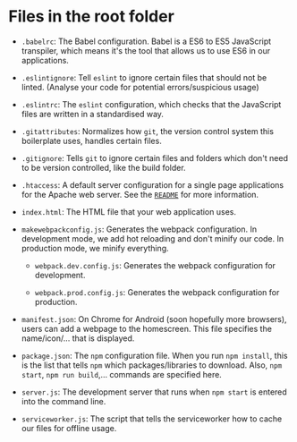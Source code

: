 # Files in the root folder

* `.babelrc`: The Babel configuration. Babel is a ES6 to ES5 JavaScript transpiler, which means it's the tool that allows us to use ES6 in our applications.

* `.eslintignore`: Tell `eslint` to ignore certain files that should not be linted. (Analyse your code for potential errors/suspicious usage)

* `.eslintrc`: The `eslint` configuration, which checks that the JavaScript files are written in a standardised way.

* `.gitattributes`: Normalizes how `git`, the version control system this boilerplate uses, handles certain files.

* `.gitignore`: Tells `git` to ignore certain files and folders which don't need to be version controlled, like the build folder.

* `.htaccess`: A default server configuration for a single page applications for the Apache web server. See the [`README`](README.md) for more information.

* `index.html`: The HTML file that your web application uses.

* `makewebpackconfig.js`: Generates the webpack configuration. In development mode, we add hot reloading and don't minify our code. In production mode, we minify everything.

  * `webpack.dev.config.js`: Generates the webpack configuration for development.

  * `webpack.prod.config.js`: Generates the webpack configuration for production.

* `manifest.json`: On Chrome for Android (soon hopefully more browsers), users can add a webpage to the homescreen. This file specifies the name/icon/... that is displayed.

* `package.json`: The `npm` configuration file. When you run `npm install`, this is the list that tells `npm` which packages/libraries to download. Also, `npm start`, `npm run build`,... commands are specified here.

* `server.js`: The development server that runs when `npm start` is entered into the command line.

* `serviceworker.js`: The script that tells the serviceworker how to cache our files for offline usage.
